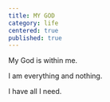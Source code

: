 ```yaml
---
title: MY GOD
category: life
centered: true
published: true
---
```


My God
is
within
me.

I
am
everything
and
nothing.

I
have
all
I
need.
